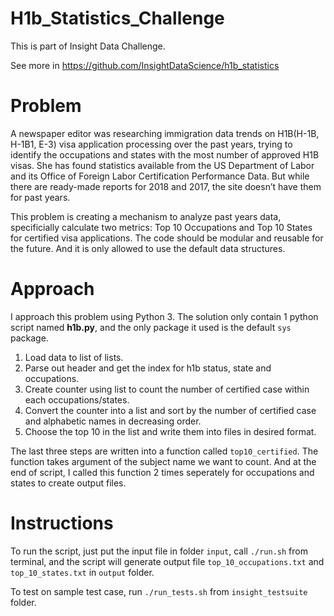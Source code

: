 # H1b_Statistics_Challenge

This is part of Insight Data Challenge. 

See more in https://github.com/InsightDataScience/h1b_statistics

# Problem

A newspaper editor was researching immigration data trends on H1B(H-1B, H-1B1, E-3) visa application processing over the past years, trying to identify the occupations and states with the most number of approved H1B visas. She has found statistics available from the US Department of Labor and its Office of Foreign Labor Certification Performance Data. But while there are ready-made reports for 2018 and 2017, the site doesn’t have them for past years. 

This problem is creating a mechanism to analyze past years data, specificially calculate two metrics: Top 10 Occupations and Top 10 States for certified visa applications. The code should be modular and reusable for the future. And it is only allowed to use the default data structures.

# Approach

I approach this problem using Python 3. The solution only contain 1 python script named **h1b.py**, and the only package it used is the default `sys` package. 

1. Load data to list of lists. 
2. Parse out header and get the index for h1b status, state and occupations.
3. Create counter using list to count the number of certified case within each occupations/states.
4. Convert the counter into a list and sort by the number of certified case and alphabetic names in decreasing order. 
5. Choose the top 10 in the list and write them into files in desired format.

The last three steps are written into a function called `top10_certified`. The function takes argument of the subject name we want to count. And at the end of script, I called this function 2 times seperately for occupations and states to create output files. 

# Instructions 

To run the script, just put the input file in folder `input`, call `./run.sh` from terminal, and the script will generate output file 
`top_10_occupations.txt` and `top_10_states.txt` in `output` folder.

To test on sample test case, run `./run_tests.sh` from `insight_testsuite` folder.
